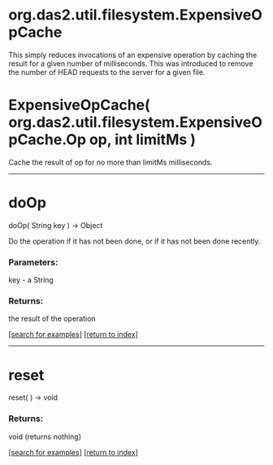 # org.das2.util.filesystem.ExpensiveOpCache

This simply reduces invocations of an expensive operation by
 caching the result for a given number of milliseconds.  This was
 introduced to remove the number of HEAD requests to the server for
 a given file.

# ExpensiveOpCache( org.das2.util.filesystem.ExpensiveOpCache.Op op, int limitMs )
Cache the result of op for no more than limitMs milliseconds.

***
<a name="doOp"></a>
# doOp
doOp( String key ) &rarr; Object

Do the operation if it has not been done, or if it has not been
 done recently.

### Parameters:
key - a String

### Returns:
the result of the operation

<a href="https://github.com/autoplot/dev/search?q=doOp&unscoped_q=doOp">[search for examples]</a>
<a href="https://github.com/autoplot/documentation/blob/master/javadoc/index-all.md">[return to index]</a>

***
<a name="reset"></a>
# reset
reset(  ) &rarr; void



### Returns:
void (returns nothing)


<a href="https://github.com/autoplot/dev/search?q=reset&unscoped_q=reset">[search for examples]</a>
<a href="https://github.com/autoplot/documentation/blob/master/javadoc/index-all.md">[return to index]</a>

